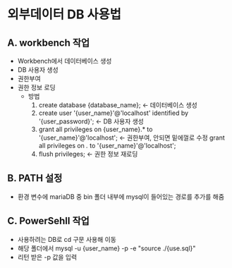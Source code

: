 # 외부데이터 DB 사용법

## A. workbench 작업
 - Workbench에서 데이터베이스 생성
 - DB 사용자 생성
 - 권한부여
 - 권한 정보 로딩
    - 방법
        1. create database {database_name};   <- 데이터베이스 생성
        2. create user '{user_name}'@'localhost' identified by '{user_password}'; <- DB 사용자 생성   
        3. grant all privileges on {user_name}.* to '{user_name}'@'localhost';    <- 권한부여, 안되면 밑에껄로 수정
           grant all privileges on *.* to '{user_name}'@'localhost';   
        4. flush privileges;   <- 권한 정보 재로딩
      
 ## B. PATH 설정
  - 환경 변수에 mariaDB 중 bin 폴더 내부에 mysql이 들어있는 경로를 추가를 해줌

 ## C. PowerSehll 작업
  - 사용하려는 DB로 cd 구문 사용해 이동
  - 해당 폴더에서 mysql -u {user_name} -p -e "source ./{use.sql}"
  - 리턴 받은 -p 값을 입력

